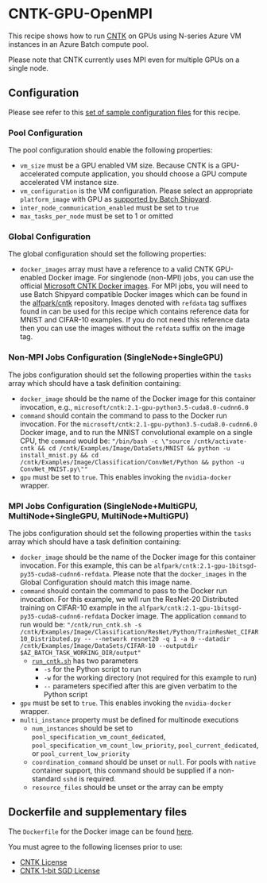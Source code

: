 # CNTK-GPU-OpenMPI
This recipe shows how to run [CNTK](https://cntk.ai/) on
GPUs using N-series Azure VM instances in an Azure Batch compute pool.

Please note that CNTK currently uses MPI even for multiple GPUs on a single
node.

## Configuration
Please see refer to this [set of sample configuration files](./config) for
this recipe.

### Pool Configuration
The pool configuration should enable the following properties:
* `vm_size` must be a GPU enabled VM size. Because CNTK is a GPU-accelerated
compute application, you should choose a GPU compute accelerated VM
instance size.
* `vm_configuration` is the VM configuration. Please select an appropriate
`platform_image` with GPU as
[supported by Batch Shipyard](../../docs/25-batch-shipyard-platform-image-support.md).
* `inter_node_communication_enabled` must be set to `true`
* `max_tasks_per_node` must be set to 1 or omitted

### Global Configuration
The global configuration should set the following properties:
* `docker_images` array must have a reference to a valid CNTK GPU-enabled
Docker image. For singlenode (non-MPI) jobs, you can use the official
[Microsoft CNTK Docker images](https://hub.docker.com/r/microsoft/cntk/).
For MPI jobs, you will need to use Batch Shipyard compatible Docker images
which can be found in the
[alfpark/cntk](https://hub.docker.com/r/alfpark/cntk/) repository.
Images denoted with `refdata` tag suffixes found in
can be used for this recipe which contains reference data for MNIST and
CIFAR-10 examples. If you do not need this reference data then you can use
the images without the `refdata` suffix on the image tag.

### Non-MPI Jobs Configuration (SingleNode+SingleGPU)
The jobs configuration should set the following properties within the `tasks`
array which should have a task definition containing:
* `docker_image` should be the name of the Docker image for this container
invocation, e.g., `microsoft/cntk:2.1-gpu-python3.5-cuda8.0-cudnn6.0`
* `command` should contain the command to pass to the Docker run invocation.
For the `microsoft/cntk:2.1-gpu-python3.5-cuda8.0-cudnn6.0` Docker image, and
to run the MNIST convolutional example on a single CPU, the `command` would
be:
`"/bin/bash -c \"source /cntk/activate-cntk && cd /cntk/Examples/Image/DataSets/MNIST && python -u install_mnist.py && cd /cntk/Examples/Image/Classification/ConvNet/Python && python -u ConvNet_MNIST.py\""`
* `gpu` must be set to `true`. This enables invoking the `nvidia-docker`
wrapper.

### MPI Jobs Configuration (SingleNode+MultiGPU, MultiNode+SingleGPU, MultiNode+MultiGPU)
The jobs configuration should set the following properties within the `tasks`
array which should have a task definition containing:
* `docker_image` should be the name of the Docker image for this container invocation.
For this example, this can be
`alfpark/cntk:2.1-gpu-1bitsgd-py35-cuda8-cudnn6-refdata`.
Please note that the `docker_images` in the Global Configuration should match
this image name.
* `command` should contain the command to pass to the Docker run invocation.
For this example, we will run the ResNet-20 Distributed training on CIFAR-10
example in the `alfpark/cntk:2.1-gpu-1bitsgd-py35-cuda8-cudnn6-refdata`
Docker image. The application `command` to run would be:
`"/cntk/run_cntk.sh -s /cntk/Examples/Image/Classification/ResNet/Python/TrainResNet_CIFAR10_Distributed.py -- --network resnet20 -q 1 -a 0 --datadir /cntk/Examples/Image/DataSets/CIFAR-10 --outputdir $AZ_BATCH_TASK_WORKING_DIR/output"`
  * [`run_cntk.sh`](docker/run_cntk.sh) has two parameters
    * `-s` for the Python script to run
    * `-w` for the working directory (not required for this example to run)
    * `--` parameters specified after this are given verbatim to the
      Python script
* `gpu` must be set to `true`. This enables invoking the `nvidia-docker`
wrapper.
* `multi_instance` property must be defined for multinode executions
  * `num_instances` should be set to `pool_specification_vm_count_dedicated`,
    `pool_specification_vm_count_low_priority`, `pool_current_dedicated`, or
    `pool_current_low_priority`
  * `coordination_command` should be unset or `null`. For pools with
    `native` container support, this command should be supplied if
    a non-standard `sshd` is required.
  * `resource_files` should be unset or the array can be empty

## Dockerfile and supplementary files
The `Dockerfile` for the Docker image can be found [here](./docker).

You must agree to the following licenses prior to use:
* [CNTK License](https://github.com/Microsoft/CNTK/blob/master/LICENSE.md)
* [CNTK 1-bit SGD License](https://github.com/microsoft/cntk/wiki/CNTK-1bit-SGD-License)
